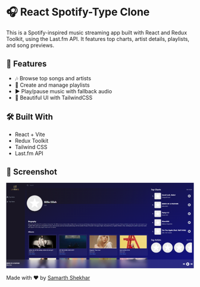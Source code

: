 # 🎧 React Spotify-Type Clone

This is a Spotify-inspired music streaming app built with React and Redux Toolkit, using the Last.fm API. It features top charts, artist details, playlists, and song previews.

## 🚀 Features
- 🎶 Browse top songs and artists
- 📁 Create and manage playlists
- ▶️ Play/pause music with fallback audio
- 🎨 Beautiful UI with TailwindCSS

## 🛠 Built With
- React + Vite
- Redux Toolkit
- Tailwind CSS
- Last.fm API

## 📸 Screenshot
<img src="src/assets/ss.png" width="600"/>



Made with ❤️ by [Samarth Shekhar](https://github.com/Samarth-Shekhar)
